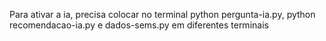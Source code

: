 Para ativar a ia, precisa colocar no terminal python pergunta-ia.py, python recomendacao-ia.py e dados-sems.py em diferentes terminais